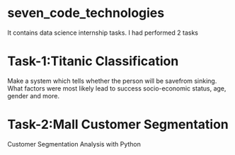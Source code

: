 # seven_code_technologies
It contains data science internship tasks. I had performed 2 tasks 

# Task-1:Titanic Classification

Make a system which tells whether the person will be savefrom sinking. What factors were most likely lead to success socio-economic status, age, gender and more.

# Task-2:Mall Customer Segmentation

Customer Segmentation Analysis with Python

